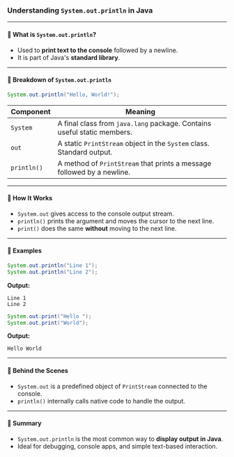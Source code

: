### Understanding `System.out.println` in Java

---

#### 🔹 What is `System.out.println`?

* Used to **print text to the console** followed by a newline.
* It is part of Java's **standard library**.

---

#### 🔹 Breakdown of `System.out.println`

```java
System.out.println("Hello, World!");
```

| Component   | Meaning                                                                 |
| ----------- | ----------------------------------------------------------------------- |
| `System`    | A final class from `java.lang` package. Contains useful static members. |
| `out`       | A static `PrintStream` object in the `System` class. Standard output.   |
| `println()` | A method of `PrintStream` that prints a message followed by a newline.  |

---

#### 🔹 How It Works

* `System.out` gives access to the console output stream.
* `println()` prints the argument and moves the cursor to the next line.
* `print()` does the same **without** moving to the next line.

---

#### 🔹 Examples

```java
System.out.println("Line 1");
System.out.println("Line 2");
```

**Output:**

```
Line 1
Line 2
```

```java
System.out.print("Hello ");
System.out.print("World");
```

**Output:**

```
Hello World
```

---

#### 🔹 Behind the Scenes

* `System.out` is a predefined object of `PrintStream` connected to the console.
* `println()` internally calls native code to handle the output.

---

#### 🔹 Summary

* `System.out.println` is the most common way to **display output in Java**.
* Ideal for debugging, console apps, and simple text-based interaction.
